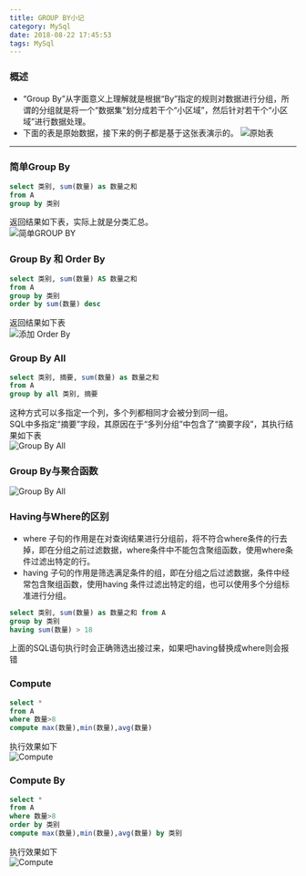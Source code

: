 ```yaml
---
title: GROUP BY小记
category: MySql
date: 2018-08-22 17:45:53
tags: MySql
---
```

### 概述
* “Group By”从字面意义上理解就是根据“By”指定的规则对数据进行分组，所谓的分组就是将一个“数据集”划分成若干个“小区域”，然后针对若干个“小区域”进行数据处理。
* 下面的表是原始数据，接下来的例子都是基于这张表演示的。
![原始表](/assets/images/MySql/mysql_group_by_1.png)

***
### 简单Group By
```sql
select 类别, sum(数量) as 数量之和  
from A  
group by 类别  
```
返回结果如下表，实际上就是分类汇总。  
![简单GROUP BY](/assets/images/MySql/mysql_group_by_2.png)
### Group By 和 Order By
```sql
select 类别, sum(数量) AS 数量之和
from A
group by 类别
order by sum(数量) desc
```
返回结果如下表  
![添加 Order By](/assets/images/MySql/mysql_group_by_3.png)
### Group By All
```sql
select 类别, 摘要, sum(数量) as 数量之和
from A
group by all 类别, 摘要
```
这种方式可以多指定一个列，多个列都相同才会被分到同一组。  
SQL中多指定“摘要”字段，其原因在于“多列分组”中包含了“摘要字段”，其执行结果如下表  
![Group By All](/assets/images/MySql/mysql_group_by_4.png)
### Group By与聚合函数
![Group By All](/assets/images/MySql/mysql_group_by_8.jpg)
### Having与Where的区别
* where 子句的作用是在对查询结果进行分组前，将不符合where条件的行去掉，即在分组之前过滤数据，where条件中不能包含聚组函数，使用where条件过滤出特定的行。
* having 子句的作用是筛选满足条件的组，即在分组之后过滤数据，条件中经常包含聚组函数，使用having 条件过滤出特定的组，也可以使用多个分组标准进行分组。
```sql
select 类别, sum(数量) as 数量之和 from A
group by 类别
having sum(数量) > 18
```
上面的SQL语句执行时会正确筛选出接过来，如果吧having替换成where则会报错
### Compute
```sql
select *
from A
where 数量>8
compute max(数量),min(数量),avg(数量)
```
执行效果如下  
![Compute](/assets/images/MySql/mysql_group_by_6.png)
### Compute By
```sql
select *
from A
where 数量>8
order by 类别
compute max(数量),min(数量),avg(数量) by 类别
```
执行效果如下  
![Compute](/assets/images/MySql/mysql_group_by_7.png)